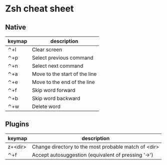 # Zsh cheat sheet

## Native

| keymap | description |
|--------|-------------|
| ⌃+l | Clear screen |
| ⌃+p | Select previous command |
| ⌃+n | Select next command |
| ⌃+a | Move to the start of the line |
| ⌃+e | Move to the end of the line |
| ⌃+f | Skip word forward |
| ⌃+b | Skip word backward |
| ⌃+w | Delete word |

## Plugins

| keymap | description |
|--------|-------------|
| z+\<dir> | Change directory to the most probable match of \<dir> |
| ⌃+f | Accept autosuggestion (equivalent of pressing '→') |

